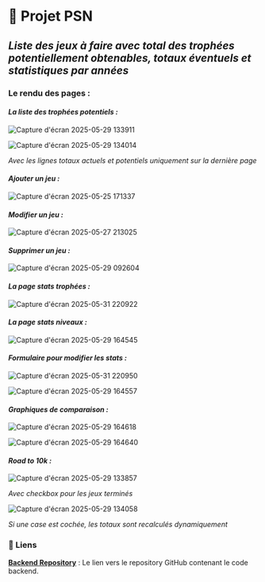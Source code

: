 # 🚀 Projet PSN

## _Liste des jeux à faire avec total des trophées potentiellement obtenables, totaux éventuels et statistiques par années_

### Le rendu des pages : 

#### _La liste des trophées potentiels :_

![Capture d'écran 2025-05-29 133911](https://github.com/user-attachments/assets/589d00ef-f4f1-4f04-88ab-5ae5fb4ac6f8)

![Capture d'écran 2025-05-29 134014](https://github.com/user-attachments/assets/29492a3f-8f17-46fe-a500-ab297207d297)

_Avec les lignes totaux actuels et potentiels uniquement sur la dernière page_

#### _Ajouter un jeu :_

![Capture d'écran 2025-05-25 171337](https://github.com/user-attachments/assets/4a417986-b8dd-4512-95c5-dee955a01cdc)


#### _Modifier un jeu :_

![Capture d'écran 2025-05-27 213025](https://github.com/user-attachments/assets/619d80e6-dd81-4062-9723-ddbc763747f2)


#### _Supprimer un jeu :_

![Capture d'écran 2025-05-29 092604](https://github.com/user-attachments/assets/b7c8548b-0269-4276-a35d-8efd2a5c2441)


#### _La page stats trophées :_

![Capture d'écran 2025-05-31 220922](https://github.com/user-attachments/assets/5b8b6c97-17a9-4716-b824-10777f3860b8)


#### _La page stats niveaux :_

![Capture d'écran 2025-05-29 164545](https://github.com/user-attachments/assets/5606beec-34f0-42f3-8999-4af249412a60)

#### _Formulaire pour modifier les stats :_

![Capture d'écran 2025-05-31 220950](https://github.com/user-attachments/assets/3e8b22db-9456-45a3-96d9-5285a5ded054)

![Capture d'écran 2025-05-29 164557](https://github.com/user-attachments/assets/912597bf-d15b-4d71-9f6d-cc61e6180b24)

#### _Graphiques de comparaison :_

![Capture d'écran 2025-05-29 164618](https://github.com/user-attachments/assets/930bfd47-02f4-44ea-a29c-fba1881137c9)

![Capture d'écran 2025-05-29 164640](https://github.com/user-attachments/assets/12da0393-6a03-453e-b79b-774f5cb0aa25)

#### _Road to 10k :_

![Capture d'écran 2025-05-29 133857](https://github.com/user-attachments/assets/77ec11e0-903e-43ec-9fd1-45d50982454d)

_Avec checkbox pour les jeux terminés_

![Capture d'écran 2025-05-29 134058](https://github.com/user-attachments/assets/467dbf6f-2496-468a-8da9-85f09853d7d6)

_Si une case est cochée, les totaux sont recalculés dynamiquement_

### 🔗 Liens

**[Backend Repository](https://github.com/cedric-chimot/psn-back)** : Le lien vers le repository GitHub contenant le code backend.
